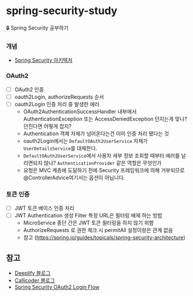 # spring-security-study
🔒 Spring Security 공부하기

### 개념
- [Spring Security 아키텍처]([url](https://spring.io/guides/topicals/spring-security-architecture))

### OAuth2
- [ ] OAuth2 인증
- [ ] oauth2Login, authorizeRequests 순서
- [ ] oauth2Login 인증 처리 중 발생한 에러
  - OAuth2AuthenticationSuccessHandler 내부에서 AuthenticationException 또는 AccessDeniedException 던지는게 맞나? 던진다면 어떻게 잡지?
  - Authentication 객체 자체가 넘어온다는건 이미 인증 처리 됐다는 것
  - oauth2Login에서는 `DefaultOAuth2UserService` 자체가 `UserDetailsService`를 대체한다.
  - `DefaultOAuth2UserService`에서 사용자 세부 정보 조회할 때부터 에러를 날리면되지 않나? `AuthenticationProvider` 같은 역할은 무엇인가
  - 요청은 MVC 계층에 도달하기 전에 Security 프레임워크에 의해 거부되므로 @ControllerAdvice여기서는 옵션이 아닙니다.

### 토큰 인증
- [ ] JWT 토큰 베이스 인증 처리
- [ ] JWT Authentication 생성 Filter 특정 URL은 필터링 배제 하는 방법
  - MicroService 종단 간은 JWT 토큰 필터링을 하지 않기 위함
  - AuthorizeRequests 로 권한 체크 시 permitAll 설정이랑은 관계 없음
  - 참고 (https://spring.io/guides/topicals/spring-security-architecture)

## 참고
- [Deeplify 블로그](https://deeplify.dev/back-end/spring/oauth2-social-login)
- [Callicoder 블로그](https://www.callicoder.com/spring-boot-security-oauth2-social-login-part-1/)
- [Spring Security OAuth2 Login Flow](https://jyami.tistory.com/121)
